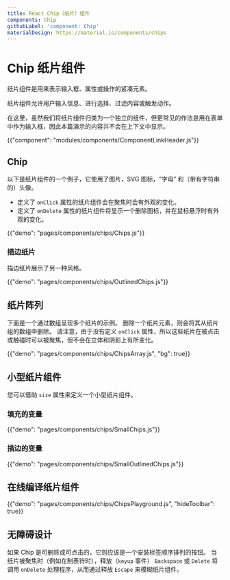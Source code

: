 ```yaml
---
title: React Chip（纸片）组件
components: Chip
githubLabel: 'component: Chip'
materialDesign: https://material.io/components/chips
---
```


# Chip 纸片组件

<p class="description">纸片组件是用来表示输入框、属性或操作的紧凑元素。</p>

纸片组件允许用户输入信息、进行选择、过滤内容或触发动作。

在这里，虽然我们将纸片组件归类为一个独立的组件，但更常见的作法是用在表单中作为输入框，因此本篇演示的内容并不会在上下文中显示。

{{"component": "modules/components/ComponentLinkHeader.js"}}

## Chip

以下是纸片组件的一个例子，它使用了图片，SVG 图标，“字母” 和（带有字符串的）头像。

- 定义了 `onClick` 属性的纸片组件会在聚焦时会有外观的变化。
- 定义了 `onDelete` 属性的纸片组件将显示一个删除图标，并在鼠标悬浮时有外观的变化。

{{"demo": "pages/components/chips/Chips.js"}}

### 描边纸片

描边纸片展示了另一种风格。

{{"demo": "pages/components/chips/OutlinedChips.js"}}

## 纸片阵列

下面是一个通过数组呈现多个纸片的示例。 删除一个纸片元素，则会将其从纸片组的数组中删除。 请注意，由于没有定义 `onClick` 属性，所以这些纸片在被点击或触碰时可以被聚焦，但不会在立体和阴影上有所变化。

{{"demo": "pages/components/chips/ChipsArray.js", "bg": true}}

## 小型纸片组件

您可以借助 `size` 属性来定义一个小型纸片组件。

### 填充的变量

{{"demo": "pages/components/chips/SmallChips.js"}}

### 描边的变量

{{"demo": "pages/components/chips/SmallOutlinedChips.js"}}

## 在线编译纸片组件

{{"demo": "pages/components/chips/ChipsPlayground.js", "hideToolbar": true}}

## 无障碍设计

如果 Chip 是可删除或可点击的，它则应该是一个安装标签顺序排列的按钮。 当纸片被聚焦时（例如在制表符时），释放（`keyup` 事件） `Backspace` 或 `Delete` 将调用 `onDelete` 处理程序，从而通过释放 `Escape` 来模糊纸片组件。
